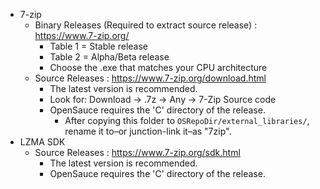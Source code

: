 - 7-zip
	- Binary Releases (Required to extract source release) : https://www.7-zip.org/
		- Table 1 = Stable release
		- Table 2 = Alpha/Beta release
		- Choose the .exe that matches your CPU architecture
	- Source Releases : https://www.7-zip.org/download.html
		- The latest version is recommended.
		- Look for: Download -> .7z -> Any -> 7-Zip Source code
		- OpenSauce requires the 'C' directory of the release. 
			- After copying this folder to `OSRepoDir/external_libraries/`, rename it to–or junction-link it–as "7zip".
- LZMA SDK
	- Source Releases : https://www.7-zip.org/sdk.html
		- The latest version is recommended.
		- OpenSauce requires the 'C' directory of the release.
		
			
